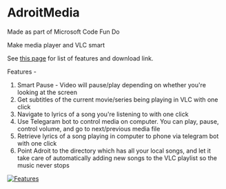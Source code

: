 # AdroitMedia

Made as part of Microsoft Code Fun Do

Make media player and VLC smart

See [this page](https://adroitweb.github.io/) for list of features and download link.

Features -

1. Smart Pause - Video will pause/play depending on whether you're looking at the screen
2. Get subtitles of the current movie/series being playing in VLC with one click
3. Navigate to lyrics of a song you're listening to with one click
4. Use Telegaram bot to control media on computer. You can play, pause, control volume, and go to next/previous media file
5. Retrieve lyrics of a song playing in computer to phone via telegram bot with one click
5. Point Adroit to the directory which has all your local songs, and let it take care of automatically adding new songs to the VLC playlist so the music never stops

[![Features](http://img.youtube.com/vi/EEstPK7QB6o/0.jpg)](http://www.youtube.com/watch?v=EEstPK7QB6o "Adroit Features")
